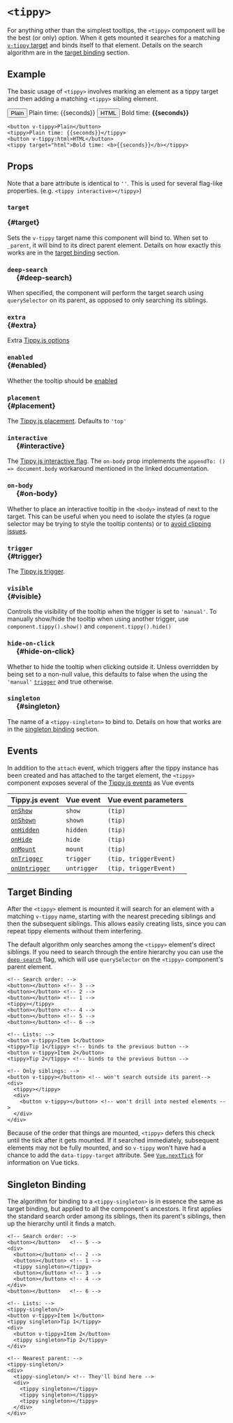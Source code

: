 # `<tippy>`

For anything other than the simplest tooltips, the `<tippy>` component will be the best (or only) option. When it gets
mounted it searches for a matching [`v-tippy` target](v-tippy.md#target-mode) and binds itself to that element. Details
on the search algorithm are in the [target binding](#target-binding) section.

## Example

The basic usage of `<tippy>` involves marking an element as a tippy target and then adding a matching `<tippy>` sibling 
element.

<demo v-slot="{seconds}">
<button v-tippy>Plain</button>
<tippy>Plain time: {{seconds}}</tippy>
<button v-tippy:html>HTML</button>
<tippy target="html">Bold time: <b>{{seconds}}</b></tippy>
</demo>

```vue
<button v-tippy>Plain</button>
<tippy>Plain time: {{seconds}}</tippy>
<button v-tippy:html>HTML</button>
<tippy target="html">Bold time: <b>{{seconds}}</b></tippy>
```

## Props

Note that a bare attribute is identical to `''`. This is used for several flag-like properties. 
(e.g. `<tippy interactive></tippy>`)

### <code>target<type op=":"/> <type builtin="string"/> <type op="|"/> <type string="'_parent'"/></code> {#target}

Sets the `v-tippy` target name this component will bind to. When set to `_parent`, it will bind to its direct parent 
element. Details on how exactly this works are in the [target binding](#target-binding) section.

### <code>deep-search<type op=":"/> <type builtin="boolean"/> <type op="|"/> <type string="''"/></code> {#deep-search}

When specified, the component will perform the target search using `querySelector` on its parent, as opposed to only
searching its siblings. 

### <code>extra<type op=":"/> <type type="Props" link="https://atomiks.github.io/tippyjs/v6/all-props/"/></code> {#extra}

Extra [Tippy.js options](https://atomiks.github.io/tippyjs/v6/all-props/)

### <code>enabled<type op=":"/> <type builtin="boolean"/></code> {#enabled}

Whether the tooltip should be [enabled](https://atomiks.github.io/tippyjs/v6/methods/#disable)

### <code>placement<type op=":"/> <type type="Placement" link="https://atomiks.github.io/tippyjs/v6/all-props/#placement"/></code> {#placement}

The [Tippy.js placement](https://atomiks.github.io/tippyjs/v6/all-props/#placement). Defaults to `'top'`

### <code>interactive<type op=":"/> <type builtin="boolean"/> <type op="|"/> <type string="''"/></code> {#interactive}

The [Tippy.js interactive flag](https://atomiks.github.io/tippyjs/v6/all-props/#interactive). The `on-body` prop
implements the `appendTo: () => document.body` workaround mentioned in the linked documentation.

### <code>on-body<type op=":"/> <type builtin="boolean"/> <type op="|"/> <type string="''"/></code> {#on-body}

Whether to place an interactive tooltip in the `<body>` instead of next to the target. This can be useful when you need 
to isolate the styles (a rogue selector may be trying to style the tooltip contents) or to 
[avoid clipping issues](https://atomiks.github.io/tippyjs/v6/accessibility/#clipping-issues).

### <code>trigger<type op=":"/> <type builtin="string"/></code> {#trigger}

The [Tippy.js trigger](https://atomiks.github.io/tippyjs/v6/all-props/#trigger).

### <code>visible<type op=":"/> <type builtin="boolean"/></code> {#visible}

Controls the visibility of the tooltip when the trigger is set to `'manual'`. To manually show/hide the tooltip when 
using another trigger, use `component.tippy().show()` and `component.tippy().hide()`

### <code>hide-on-click<type op=":"/> <type builtin="boolean"/> <type op="|"/> <type builtin="null"/></code> {#hide-on-click}

Whether to hide the tooltip when clicking outside it. Unless overridden by being set to a non-null value, this defaults 
to false when the using the `'manual'` [`trigger`](#trigger) and true otherwise. 

### <code>singleton<type op=":"/> <type builtin="string"/> <type op="|"/> <type string="''"/></code> {#singleton}

The name of a `<tippy-singleton>` to bind to. Details on how that works are in the 
[singleton binding](#singleton-binding) section.

## Events

In addition to the `attach` event, which triggers after the tippy instance has been created and has attached to the
target element, the `<tippy>` component exposes several of the 
[Tippy.js events](https://atomiks.github.io/tippyjs/v6/all-props/#onhidden) as Vue events

| Tippy.js event | Vue event | Vue event parameters |
|----------------|-----------|----------------------|
| [`onShow`](https://atomiks.github.io/tippyjs/v6/all-props/#onshow) | `show` | `(tip)` |
| [`onShown`](https://atomiks.github.io/tippyjs/v6/all-props/#onshown) | `shown` | `(tip)` |
| [`onHidden`](https://atomiks.github.io/tippyjs/v6/all-props/#onhidden) | `hidden` | `(tip)` |
| [`onHide`](https://atomiks.github.io/tippyjs/v6/all-props/#onhide) | `hide` | `(tip)` |
| [`onMount`](https://atomiks.github.io/tippyjs/v6/all-props/#onmount) | `mount` | `(tip)` |
| [`onTrigger`](https://atomiks.github.io/tippyjs/v6/all-props/#ontrigger) | `trigger` | `(tip, triggerEvent)` |
| [`onUntrigger`](https://atomiks.github.io/tippyjs/v6/all-props/#onuntrigger) | `untrigger` | `(tip, triggerEvent)` |

## Target Binding

After the `<tippy>` element is mounted it will search for an element with a matching `v-tippy` name, starting with the
nearest preceding siblings and then the subsequent siblings. This allows easily creating lists, since you can repeat 
tippy elements without them interfering. 

The default algorithm only searches among the `<tippy>` element's direct siblings. If you need to search through the 
entire hierarchy you can use the [`deep-search`](#deep-search) flag, which will use `querySelector` on the `<tippy>` 
component's parent element.

```vue
<!-- Search order: -->
<button></button> <!-- 3 -->
<button></button> <!-- 2 -->
<button></button> <!-- 1 -->
<tippy></tippy>
<button></button> <!-- 4 -->
<button></button> <!-- 5 -->
<button></button> <!-- 6 -->

<!-- Lists: -->
<button v-tippy>Item 1</button> 
<tippy>Tip 1</tippy> <!-- binds to the previous button -->
<button v-tippy>Item 2</button>
<tippy>Tip 2</tippy> <!-- binds to the previous button -->

<!-- Only siblings: -->
<button v-tippy></button> <!-- won't search outside its parent-->
<div>
  <tippy></tippy>
  <div>
    <button v-tippy></button> <!-- won't drill into nested elements -->
  </div>
</div>
```

Because of the order that things are mounted, `<tippy>` defers this check until the tick after it gets mounted. If it
searched immediately, subsequent elements may not be fully mounted, and so `v-tippy` won't have had a chance to add the
`data-tippy-target` attribute. See [`Vue.nextTick`](https://v3.vuejs.org/api/global-api.html#nexttick) for 
information on Vue ticks.

## Singleton Binding

The algorithm for binding to a `<tippy-singleton>` is in essence the same as target binding, but applied to all the 
component's ancestors. It first applies the standard search order among its siblings, then its parent's siblings, then 
up the hierarchy until it finds a match.

```vue
<!-- Search order: -->
<button></button>   <!-- 5 -->
<div>
  <button></button> <!-- 2 -->
  <button></button> <!-- 1 -->
  <tippy singleton></tippy>
  <button></button> <!-- 3 -->
  <button></button> <!-- 4 -->
</div>
<button></button>   <!-- 6 -->

<!-- Lists: -->
<tippy-singleton/>
<button v-tippy>Item 1</button>
<tippy singleton>Tip 1</tippy>
<div>
  <button v-tippy>Item 2</button>
  <tippy singleton>Tip 2</tippy>
</div>

<!-- Nearest parent: -->
<tippy-singleton/>
<div>
  <tippy-singleton/> <!-- They'll bind here -->
  <div>
    <tippy singleton></tippy>
    <tippy singleton></tippy>
    <tippy singleton></tippy>
  </div>
</div>
```
